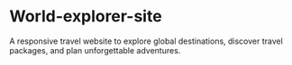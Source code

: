 # World-explorer-site
A responsive travel website to explore global destinations, discover travel packages, and plan unforgettable adventures.
